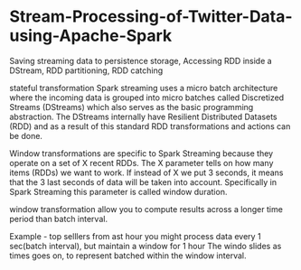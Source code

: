 # Stream-Processing-of-Twitter-Data-using-Apache-Spark
Saving streaming data to persistence storage, Accessing RDD inside a DStream, RDD partitioning, RDD catching

stateful transformation
Spark streaming uses a micro batch architecture where the incoming data is grouped into micro batches 
called Discretized Streams (DStreams) which also serves as the basic programming abstraction. 
The DStreams internally have Resilient Distributed Datasets (RDD) and as a result of this standard 
RDD transformations and actions can be done.


Window transformations are specific to Spark Streaming because they operate on a set of X recent RDDs. 
The X parameter tells on how many items (RDDs) we want to work. If instead of X we put 3 seconds, 
it means that the 3 last seconds of data will be taken into account. 
Specifically in Spark Streaming this parameter is called window duration.


window transformation allow you to compute results across a longer time period than batch interval.

Example - top selllers from ast hour
	you might process data every 1 sec(batch interval),
	but maintain a window for 1 hour
The windo slides as times goes on, to represent batched within the window interval.

